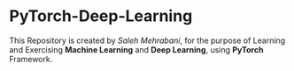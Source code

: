 # PyTorch-Deep-Learning
This Repository is created by *Saleh Mehrabani*, for the purpose of Learning and Exercising **Machine Learning** and **Deep Learning**, using **PyTorch** Framework.
